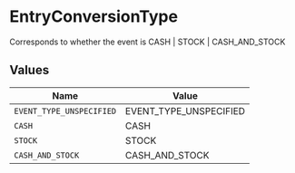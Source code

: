 # EntryConversionType

Corresponds to whether the event is CASH | STOCK | CASH_AND_STOCK


## Values

| Name                     | Value                    |
| ------------------------ | ------------------------ |
| `EVENT_TYPE_UNSPECIFIED` | EVENT_TYPE_UNSPECIFIED   |
| `CASH`                   | CASH                     |
| `STOCK`                  | STOCK                    |
| `CASH_AND_STOCK`         | CASH_AND_STOCK           |